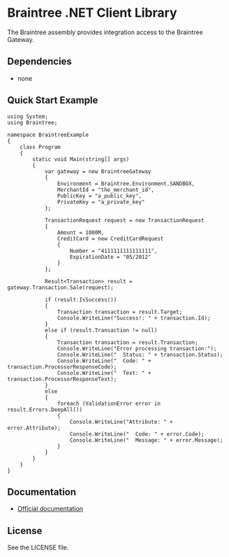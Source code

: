 # Braintree .NET Client Library

The Braintree assembly provides integration access to the Braintree Gateway.

## Dependencies

* none

## Quick Start Example

    using System;
    using Braintree;

    namespace BraintreeExample
    {
        class Program
        {
            static void Main(string[] args)
            {
                var gateway = new BraintreeGateway
                {
                    Environment = Braintree.Environment.SANDBOX,
                    MerchantId = "the_merchant_id",
                    PublicKey = "a_public_key",
                    PrivateKey = "a_private_key"
                };

                TransactionRequest request = new TransactionRequest
                {
                    Amount = 1000M,
                    CreditCard = new CreditCardRequest
                    {
                        Number = "4111111111111111",
                        ExpirationDate = "05/2012"
                    }
                };

                Result<Transaction> result = gateway.Transaction.Sale(request);

                if (result.IsSuccess())
                {
                    Transaction transaction = result.Target;
                    Console.WriteLine("Success!: " + transaction.Id);
                }
                else if (result.Transaction != null)
                {
                    Transaction transaction = result.Transaction;
                    Console.WriteLine("Error processing transaction:");
                    Console.WriteLine("  Status: " + transaction.Status);
                    Console.WriteLine("  Code: " + transaction.ProcessorResponseCode);
                    Console.WriteLine("  Text: " + transaction.ProcessorResponseText);
                }
                else
                {
                    foreach (ValidationError error in result.Errors.DeepAll())
                    {
                        Console.WriteLine("Attribute: " + error.Attribute);
                        Console.WriteLine("  Code: " + error.Code);
                        Console.WriteLine("  Message: " + error.Message);
                    }
                }
            }
        }
    }


## Documentation

 * [Official documentation](http://www.braintreepayments.com/docs/dotnet)

## License

See the LICENSE file.

